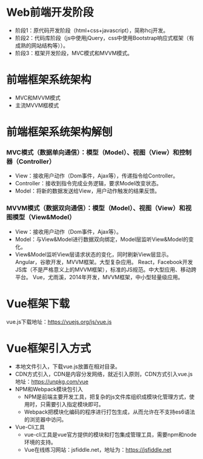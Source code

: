 # Web前端开发阶段
- 阶段1：原代码开发阶段（html+css+javascript），简称hcj开发。
- 阶段2：代码库阶段（js中使用jQuery，css中使用Bootstrap响应式框架（有成熟的网站结构等））。
- 阶段3：框架开发阶段，MVC模式和MVVM模式。
# 前端框架系统架构
- MVC和MVVM模式
- 主流MVVM框模式
# 前端框架系统架构解刨
### MVC模式（数据单向通信）：模型（Model）、视图（View）和控制器（Controller）
- View：接收用户动作（Dom事件，Ajax等），传递指令给Controller。
- Controller：接收到指令完成业务逻辑，要求Model改变状态。
- Model：将新的数据发送给View，用户动作触发的结果反馈。
### MVVM模式（数据双向通信）：模型（Model）、视图（View）和视图模型（View&Model）
- View：接收用户动作（Dom事件，Ajax等）。
- Model：与View&Model进行数据双向绑定，Model层监听View&Model的变化。
- View&Model监听View层请求状态的变化，同时刷新View层显示。
Angular，谷歌开发，MVVM框架。大型复杂应用。
React，Facebook开发JS库（不是严格意义上的MVVM框架），标准的JS规范。中大型应用、移动跨平台。
Vue，尤雨溪，2014年开发，MVVM框架，中小型轻量级应用。
# Vue框架下载
vue.js下载地址：https://vuejs.org/js/vue.js
# Vue框架引入方式
- 本地文件引入，下载vue.js放置在相对目录。
- CDN方式引入，CDN是内容分发网络，就近引入原则，CDN方式引入vue.js地址：https://unpkg.com/vue
- NPM和Webpack模块包引入
	- NPM是前端主要开发工具，把复杂的js文件库组织成模块化管理方式，使用时，只需要引入指定模块即可。
	- Webpack把模块化编码的程序进行打包生成，从而允许在不支持es6语法的浏览器中访问。
- Vue-Cli工具
	- vue-cli工具是vue官方提供的模块和打包集成管理工具，需要npm和node环境的支持。
	- Vue在线练习网站：jsfiddle.net，地址为：https://jsfiddle.net